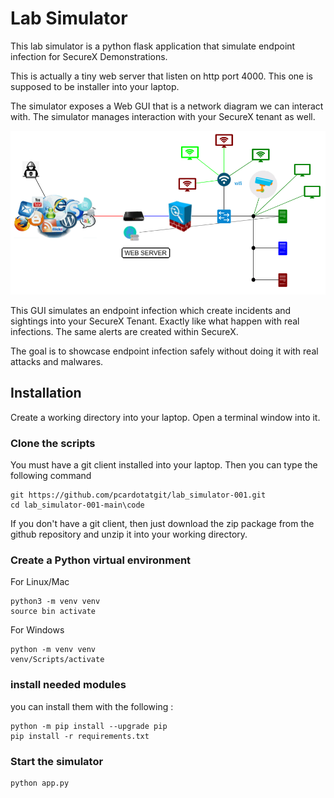 # Lab Simulator

This lab simulator is a python flask application that simulate endpoint infection for SecureX Demonstrations.

This is actually a tiny web server that listen on http port 4000. This one is supposed to be installer into your laptop.

The simulator exposes a Web GUI that is a network diagram we can interact with. The simulator manages interaction with your SecureX tenant as well.

![](assets/img/0.png)

This GUI simulates an endpoint infection which create incidents and sightings into your SecureX Tenant. Exactly like what happen with real infections. The same alerts are created within SecureX.

The goal is to showcase endpoint infection safely without doing it with real attacks and malwares.

## Installation

Create a working directory into your laptop. Open a terminal window into it.

### Clone the scripts

You must have a git client installed into your laptop. Then you can type the following command

	git https://github.com/pcardotatgit/lab_simulator-001.git
	cd lab_simulator-001-main\code
	
If you don't have a git client, then just download the zip package from the github repository and unzip it into your working directory.

### Create a Python virtual environment

For Linux/Mac 

	python3 -m venv venv
	source bin activate

For Windows 

	python -m venv venv 
	venv/Scripts/activate

### install needed modules

you can install them with the following  :
	
	python -m pip install --upgrade pip
	pip install -r requirements.txt

### Start the simulator

	python app.py


